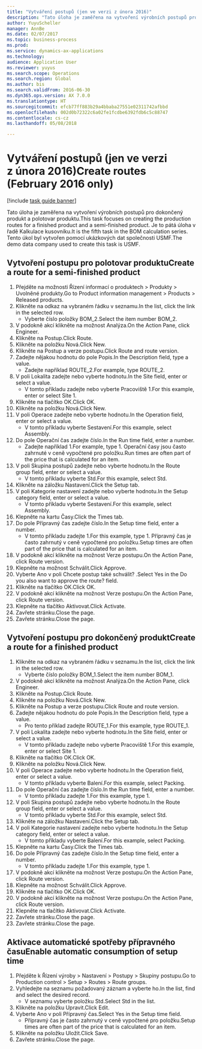 ```yaml
--- 
title: "Vytváření postupů (jen ve verzi z února 2016)"
description: "Tato úloha je zaměřena na vytvoření výrobních postupů pro dokončený produkt a polotovar produktu."
author: YuyuScheller
manager: AnnBe
ms.date: 02/07/2017
ms.topic: business-process
ms.prod: 
ms.service: dynamics-ax-applications
ms.technology: 
audience: Application User
ms.reviewer: yuyus
ms.search.scope: Operations
ms.search.region: Global
ms.author: bis
ms.search.validFrom: 2016-06-30
ms.dyn365.ops.version: AX 7.0.0
ms.translationtype: HT
ms.sourcegitcommit: efcb77ff883b29a4bbaba27551e02311742afbbd
ms.openlocfilehash: 002d0b72322c6a02fe1fcdbe6392fdb6c5c88747
ms.contentlocale: cs-cz
ms.lasthandoff: 05/08/2018

---
```

# <a name="create-routes-february-2016-only"></a><span data-ttu-id="ef06a-103">Vytváření postupů (jen ve verzi z února 2016)</span><span class="sxs-lookup"><span data-stu-id="ef06a-103">Create routes (February 2016 only)</span></span>

[!include [task guide banner](../../includes/task-guide-banner.md)]

<span data-ttu-id="ef06a-104">Tato úloha je zaměřena na vytvoření výrobních postupů pro dokončený produkt a polotovar produktu.</span><span class="sxs-lookup"><span data-stu-id="ef06a-104">This task focuses on creating the production routes for a finished product and a semi-finished product.</span></span> <span data-ttu-id="ef06a-105">Je to pátá úloha v řadě Kalkulace kusovníku.</span><span class="sxs-lookup"><span data-stu-id="ef06a-105">It is the fifth task in the BOM calculation series.</span></span> <span data-ttu-id="ef06a-106">Tento úkol byl vytvořen pomocí ukázkových dat společnosti USMF.</span><span class="sxs-lookup"><span data-stu-id="ef06a-106">The demo data company used to create this task is USMF.</span></span>


## <a name="create-a-route-for-a-semi-finished-product"></a><span data-ttu-id="ef06a-107">Vytvoření postupu pro polotovar produktu</span><span class="sxs-lookup"><span data-stu-id="ef06a-107">Create a route for a semi-finished product</span></span>
1. <span data-ttu-id="ef06a-108">Přejděte na možnosti Řízení informací o produktech > Produkty > Uvolněné produkty.</span><span class="sxs-lookup"><span data-stu-id="ef06a-108">Go to Product information management > Products > Released products.</span></span>
2. <span data-ttu-id="ef06a-109">Klikněte na odkaz na vybraném řádku v seznamu.</span><span class="sxs-lookup"><span data-stu-id="ef06a-109">In the list, click the link in the selected row.</span></span>
    * <span data-ttu-id="ef06a-110">Vyberte číslo položky BOM_2.</span><span class="sxs-lookup"><span data-stu-id="ef06a-110">Select the item number BOM_2.</span></span>  
3. <span data-ttu-id="ef06a-111">V podokně akcí klikněte na možnost Analýza.</span><span class="sxs-lookup"><span data-stu-id="ef06a-111">On the Action Pane, click Engineer.</span></span>
4. <span data-ttu-id="ef06a-112">Klikněte na Postup.</span><span class="sxs-lookup"><span data-stu-id="ef06a-112">Click Route.</span></span>
5. <span data-ttu-id="ef06a-113">Klikněte na položku Nová.</span><span class="sxs-lookup"><span data-stu-id="ef06a-113">Click New.</span></span>
6. <span data-ttu-id="ef06a-114">Klikněte na Postup a verze postupu.</span><span class="sxs-lookup"><span data-stu-id="ef06a-114">Click Route and route version.</span></span>
7. <span data-ttu-id="ef06a-115">Zadejte nějakou hodnotu do pole Popis.</span><span class="sxs-lookup"><span data-stu-id="ef06a-115">In the Description field, type a value.</span></span>
    * <span data-ttu-id="ef06a-116">Zadejte například ROUTE_2.</span><span class="sxs-lookup"><span data-stu-id="ef06a-116">For example, type ROUTE_2.</span></span>  
8. <span data-ttu-id="ef06a-117">V poli Lokalita zadejte nebo vyberte hodnotu.</span><span class="sxs-lookup"><span data-stu-id="ef06a-117">In the Site field, enter or select a value.</span></span>
    * <span data-ttu-id="ef06a-118">V tomto příkladu zadejte nebo vyberte Pracoviště 1.</span><span class="sxs-lookup"><span data-stu-id="ef06a-118">For this example, enter or select Site 1.</span></span>  
9. <span data-ttu-id="ef06a-119">Klikněte na tlačítko OK.</span><span class="sxs-lookup"><span data-stu-id="ef06a-119">Click OK.</span></span>
10. <span data-ttu-id="ef06a-120">Klikněte na položku Nová.</span><span class="sxs-lookup"><span data-stu-id="ef06a-120">Click New.</span></span>
11. <span data-ttu-id="ef06a-121">V poli Operace zadejte nebo vyberte hodnotu.</span><span class="sxs-lookup"><span data-stu-id="ef06a-121">In the Operation field, enter or select a value.</span></span>
    * <span data-ttu-id="ef06a-122">V tomto příkladu vyberte Sestavení.</span><span class="sxs-lookup"><span data-stu-id="ef06a-122">For this example, select Assembly.</span></span>  
12. <span data-ttu-id="ef06a-123">Do pole Operační čas zadejte číslo.</span><span class="sxs-lookup"><span data-stu-id="ef06a-123">In the Run time field, enter a number.</span></span>
    * <span data-ttu-id="ef06a-124">Zadejte například 1.</span><span class="sxs-lookup"><span data-stu-id="ef06a-124">For example, type 1.</span></span> <span data-ttu-id="ef06a-125">Operační časy jsou často zahrnuté v ceně vypočtené pro položku.</span><span class="sxs-lookup"><span data-stu-id="ef06a-125">Run times are often part of the price that is calculated for an item.</span></span>  
13. <span data-ttu-id="ef06a-126">V poli Skupina postupů zadejte nebo vyberte hodnotu.</span><span class="sxs-lookup"><span data-stu-id="ef06a-126">In the Route group field, enter or select a value.</span></span>
    * <span data-ttu-id="ef06a-127">V tomto příkladu vyberte Std.</span><span class="sxs-lookup"><span data-stu-id="ef06a-127">For this example, select Std.</span></span>  
14. <span data-ttu-id="ef06a-128">Klikněte na záložku Nastavení.</span><span class="sxs-lookup"><span data-stu-id="ef06a-128">Click the Setup tab.</span></span>
15. <span data-ttu-id="ef06a-129">V poli Kategorie nastavení zadejte nebo vyberte hodnotu.</span><span class="sxs-lookup"><span data-stu-id="ef06a-129">In the Setup category field, enter or select a value.</span></span>
    * <span data-ttu-id="ef06a-130">V tomto příkladu vyberte Sestavení.</span><span class="sxs-lookup"><span data-stu-id="ef06a-130">For this example, select Assembly.</span></span>  
16. <span data-ttu-id="ef06a-131">Klepněte na kartu Časy.</span><span class="sxs-lookup"><span data-stu-id="ef06a-131">Click the Times tab.</span></span>
17. <span data-ttu-id="ef06a-132">Do pole Přípravný čas zadejte číslo.</span><span class="sxs-lookup"><span data-stu-id="ef06a-132">In the Setup time field, enter a number.</span></span>
    * <span data-ttu-id="ef06a-133">V tomto příkladu zadejte 1.</span><span class="sxs-lookup"><span data-stu-id="ef06a-133">For this example, type 1.</span></span> <span data-ttu-id="ef06a-134">Přípravný čas je často zahrnutý v ceně vypočtené pro položku.</span><span class="sxs-lookup"><span data-stu-id="ef06a-134">Setup times are often part of the price that is calculated for an item.</span></span>  
18. <span data-ttu-id="ef06a-135">V podokně akcí klikněte na možnost Verze postupu.</span><span class="sxs-lookup"><span data-stu-id="ef06a-135">On the Action Pane, click Route version.</span></span>
19. <span data-ttu-id="ef06a-136">Klepněte na možnost Schválit.</span><span class="sxs-lookup"><span data-stu-id="ef06a-136">Click Approve.</span></span>
20. <span data-ttu-id="ef06a-137">Vyberte Ano v poli Chcete postup také schválit? .</span><span class="sxs-lookup"><span data-stu-id="ef06a-137">Select Yes in the Do you also want to approve the route? field.</span></span>
21. <span data-ttu-id="ef06a-138">Klikněte na tlačítko OK.</span><span class="sxs-lookup"><span data-stu-id="ef06a-138">Click OK.</span></span>
22. <span data-ttu-id="ef06a-139">V podokně akcí klikněte na možnost Verze postupu.</span><span class="sxs-lookup"><span data-stu-id="ef06a-139">On the Action Pane, click Route version.</span></span>
23. <span data-ttu-id="ef06a-140">Klepněte na tlačítko Aktivovat.</span><span class="sxs-lookup"><span data-stu-id="ef06a-140">Click Activate.</span></span>
24. <span data-ttu-id="ef06a-141">Zavřete stránku.</span><span class="sxs-lookup"><span data-stu-id="ef06a-141">Close the page.</span></span>
25. <span data-ttu-id="ef06a-142">Zavřete stránku.</span><span class="sxs-lookup"><span data-stu-id="ef06a-142">Close the page.</span></span>

## <a name="create-a-route-for-a-finished-product"></a><span data-ttu-id="ef06a-143">Vytvoření postupu pro dokončený produkt</span><span class="sxs-lookup"><span data-stu-id="ef06a-143">Create a route for a finished product</span></span>
1. <span data-ttu-id="ef06a-144">Klikněte na odkaz na vybraném řádku v seznamu.</span><span class="sxs-lookup"><span data-stu-id="ef06a-144">In the list, click the link in the selected row.</span></span>
    * <span data-ttu-id="ef06a-145">Vyberte číslo položky BOM_1.</span><span class="sxs-lookup"><span data-stu-id="ef06a-145">Select the item number BOM_1.</span></span>  
2. <span data-ttu-id="ef06a-146">V podokně akcí klikněte na možnost Analýza.</span><span class="sxs-lookup"><span data-stu-id="ef06a-146">On the Action Pane, click Engineer.</span></span>
3. <span data-ttu-id="ef06a-147">Klikněte na Postup.</span><span class="sxs-lookup"><span data-stu-id="ef06a-147">Click Route.</span></span>
4. <span data-ttu-id="ef06a-148">Klikněte na položku Nová.</span><span class="sxs-lookup"><span data-stu-id="ef06a-148">Click New.</span></span>
5. <span data-ttu-id="ef06a-149">Klikněte na Postup a verze postupu.</span><span class="sxs-lookup"><span data-stu-id="ef06a-149">Click Route and route version.</span></span>
6. <span data-ttu-id="ef06a-150">Zadejte nějakou hodnotu do pole Popis.</span><span class="sxs-lookup"><span data-stu-id="ef06a-150">In the Description field, type a value.</span></span>
    * <span data-ttu-id="ef06a-151">Pro tento příklad zadejte ROUTE_1.</span><span class="sxs-lookup"><span data-stu-id="ef06a-151">For this example, type ROUTE_1.</span></span>  
7. <span data-ttu-id="ef06a-152">V poli Lokalita zadejte nebo vyberte hodnotu.</span><span class="sxs-lookup"><span data-stu-id="ef06a-152">In the Site field, enter or select a value.</span></span>
    * <span data-ttu-id="ef06a-153">V tomto příkladu zadejte nebo vyberte Pracoviště 1.</span><span class="sxs-lookup"><span data-stu-id="ef06a-153">For this example, enter or select Site 1.</span></span>  
8. <span data-ttu-id="ef06a-154">Klikněte na tlačítko OK.</span><span class="sxs-lookup"><span data-stu-id="ef06a-154">Click OK.</span></span>
9. <span data-ttu-id="ef06a-155">Klikněte na položku Nová.</span><span class="sxs-lookup"><span data-stu-id="ef06a-155">Click New.</span></span>
10. <span data-ttu-id="ef06a-156">V poli Operace zadejte nebo vyberte hodnotu.</span><span class="sxs-lookup"><span data-stu-id="ef06a-156">In the Operation field, enter or select a value.</span></span>
    * <span data-ttu-id="ef06a-157">V tomto příkladu vyberte Balení.</span><span class="sxs-lookup"><span data-stu-id="ef06a-157">For this example, select Packing.</span></span>  
11. <span data-ttu-id="ef06a-158">Do pole Operační čas zadejte číslo.</span><span class="sxs-lookup"><span data-stu-id="ef06a-158">In the Run time field, enter a number.</span></span>
    * <span data-ttu-id="ef06a-159">V tomto příkladu zadejte 1.</span><span class="sxs-lookup"><span data-stu-id="ef06a-159">For this example, type 1.</span></span>  
12. <span data-ttu-id="ef06a-160">V poli Skupina postupů zadejte nebo vyberte hodnotu.</span><span class="sxs-lookup"><span data-stu-id="ef06a-160">In the Route group field, enter or select a value.</span></span>
    * <span data-ttu-id="ef06a-161">V tomto příkladu vyberte Std.</span><span class="sxs-lookup"><span data-stu-id="ef06a-161">For this example, select Std.</span></span>  
13. <span data-ttu-id="ef06a-162">Klikněte na záložku Nastavení.</span><span class="sxs-lookup"><span data-stu-id="ef06a-162">Click the Setup tab.</span></span>
14. <span data-ttu-id="ef06a-163">V poli Kategorie nastavení zadejte nebo vyberte hodnotu.</span><span class="sxs-lookup"><span data-stu-id="ef06a-163">In the Setup category field, enter or select a value.</span></span>
    * <span data-ttu-id="ef06a-164">V tomto příkladu vyberte Balení.</span><span class="sxs-lookup"><span data-stu-id="ef06a-164">For this example, select Packing.</span></span>  
15. <span data-ttu-id="ef06a-165">Klepněte na kartu Časy.</span><span class="sxs-lookup"><span data-stu-id="ef06a-165">Click the Times tab.</span></span>
16. <span data-ttu-id="ef06a-166">Do pole Přípravný čas zadejte číslo.</span><span class="sxs-lookup"><span data-stu-id="ef06a-166">In the Setup time field, enter a number.</span></span>
    * <span data-ttu-id="ef06a-167">V tomto příkladu zadejte 1.</span><span class="sxs-lookup"><span data-stu-id="ef06a-167">For this example, type 1.</span></span>  
17. <span data-ttu-id="ef06a-168">V podokně akcí klikněte na možnost Verze postupu.</span><span class="sxs-lookup"><span data-stu-id="ef06a-168">On the Action Pane, click Route version.</span></span>
18. <span data-ttu-id="ef06a-169">Klepněte na možnost Schválit.</span><span class="sxs-lookup"><span data-stu-id="ef06a-169">Click Approve.</span></span>
19. <span data-ttu-id="ef06a-170">Klikněte na tlačítko OK.</span><span class="sxs-lookup"><span data-stu-id="ef06a-170">Click OK.</span></span>
20. <span data-ttu-id="ef06a-171">V podokně akcí klikněte na možnost Verze postupu.</span><span class="sxs-lookup"><span data-stu-id="ef06a-171">On the Action Pane, click Route version.</span></span>
21. <span data-ttu-id="ef06a-172">Klepněte na tlačítko Aktivovat.</span><span class="sxs-lookup"><span data-stu-id="ef06a-172">Click Activate.</span></span>
22. <span data-ttu-id="ef06a-173">Zavřete stránku.</span><span class="sxs-lookup"><span data-stu-id="ef06a-173">Close the page.</span></span>
23. <span data-ttu-id="ef06a-174">Zavřete stránku.</span><span class="sxs-lookup"><span data-stu-id="ef06a-174">Close the page.</span></span>

## <a name="enable-automatic-consumption-of-setup-time"></a><span data-ttu-id="ef06a-175">Aktivace automatické spotřeby přípravného času</span><span class="sxs-lookup"><span data-stu-id="ef06a-175">Enable automatic consumption of setup time</span></span>
1. <span data-ttu-id="ef06a-176">Přejděte k Řízení výroby > Nastavení > Postupy > Skupiny postupu.</span><span class="sxs-lookup"><span data-stu-id="ef06a-176">Go to Production control > Setup > Routes > Route groups.</span></span>
2. <span data-ttu-id="ef06a-177">Vyhledejte na seznamu požadovaný záznam a vyberte ho.</span><span class="sxs-lookup"><span data-stu-id="ef06a-177">In the list, find and select the desired record.</span></span>
    * <span data-ttu-id="ef06a-178">V seznamu vyberte položku Std.</span><span class="sxs-lookup"><span data-stu-id="ef06a-178">Select Std in the list.</span></span>  
3. <span data-ttu-id="ef06a-179">Klikněte na položku Upravit.</span><span class="sxs-lookup"><span data-stu-id="ef06a-179">Click Edit.</span></span>
4. <span data-ttu-id="ef06a-180">Vyberte Ano v poli Přípravný čas.</span><span class="sxs-lookup"><span data-stu-id="ef06a-180">Select Yes in the Setup time field.</span></span>
    * <span data-ttu-id="ef06a-181">Přípravný čas je často zahrnutý v ceně vypočtené pro položku.</span><span class="sxs-lookup"><span data-stu-id="ef06a-181">Setup times are often part of the price that is calculated for an item.</span></span>  
5. <span data-ttu-id="ef06a-182">Klikněte na položku Uložit.</span><span class="sxs-lookup"><span data-stu-id="ef06a-182">Click Save.</span></span>
6. <span data-ttu-id="ef06a-183">Zavřete stránku.</span><span class="sxs-lookup"><span data-stu-id="ef06a-183">Close the page.</span></span>


